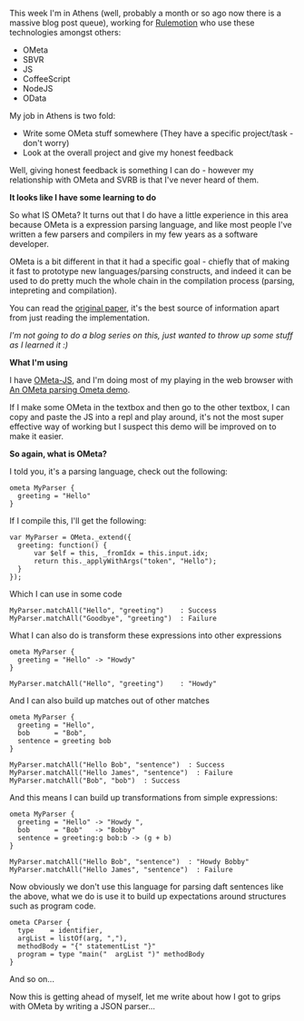 This week I'm in Athens (well, probably a month or so ago now there is a massive blog post queue), working for [Rulemotion](http://rulemotion.com/) who use these technologies amongst others:

- OMeta
- SBVR
- JS
- CoffeeScript
- NodeJS
- OData

My job in Athens is two fold:

- Write some OMeta stuff somewhere (They have a specific project/task - don't worry)
- Look at the overall project and give my honest feedback

Well, giving honest feedback is something I can do - however my relationship with OMeta and SVRB is that I've never heard of them.

**It looks like I have some learning to do**

So what IS OMeta? It turns out that I do have a little experience in this area because OMeta is a expression parsing language, and like most people I've written a few parsers and compilers in my few years as a software developer.

OMeta is a bit different in that it had a specific goal - chiefly that of making it fast to prototype new languages/parsing constructs, and indeed it can be used to do pretty much the whole chain in the compilation process (parsing, intepreting and compilation).

You can read the [original paper](http://www.vpri.org/pdf/tr2008003_experimenting.pdf), it's the best source of information apart from just reading the implementation.

*I'm not going to do a blog series on this, just wanted to throw up some stuff as I learned it :)*

**What I'm using**

I have [OMeta-JS](https://github.com/Page-/ometa-js), and I'm doing most of my playing in the web browser with [An OMeta parsing Ometa demo](https://github.com/Page-/ometa-js/tree/highlighting/examples/highlighting).

If I make some OMeta in the textbox and then go to the other textbox, I can copy and paste the JS into a repl and play around, it's not the most super effective way of working but I suspect this demo will be improved on to make it easier.

**So again, what is OMeta?**

I told you, it's a parsing language, check out the following:

    ometa MyParser {
      greeting = "Hello"
    }


If I compile this, I'll get the following:

    var MyParser = OMeta._extend({
      greeting: function() {
          var $elf = this, _fromIdx = this.input.idx;
          return this._applyWithArgs("token", "Hello");
      }
    });


Which I can use in some code

    MyParser.matchAll("Hello", "greeting")    : Success
    MyParser.matchAll("Goodbye", "greeting")  : Failure

What I can also do is transform these expressions into other expressions

    ometa MyParser {
      greeting = "Hello" -> "Howdy"
    }

    MyParser.matchAll("Hello", "greeting")    : "Howdy"

And I can also build up matches out of other matches

    ometa MyParser {
      greeting = "Hello",
      bob      = "Bob",
      sentence = greeting bob
    }

    MyParser.matchAll("Hello Bob", "sentence")  : Success
    MyParser.matchAll("Hello James", "sentence")  : Failure
    MyParser.matchAll("Bob", "bob")  : Success

And this means I can build up transformations from simple expressions:

    ometa MyParser {
      greeting = "Hello" -> "Howdy ",
      bob      = "Bob"   -> "Bobby"
      sentence = greeting:g bob:b -> (g + b)
    }

    MyParser.matchAll("Hello Bob", "sentence")  : "Howdy Bobby"
    MyParser.matchAll("Hello James", "sentence")  : Failure

Now obviously we don't use this language for parsing daft sentences like the above, what we do is use it to build up expectations around structures such as program code.

    ometa CParser {
      type    = identifier,
      argList = listOf(arg, ","),
      methodBody = "{" statementList "}"
      program = type "main("  argList ")" methodBody
    }

And so on...

Now this is getting ahead of myself, let me write about how I got to grips with OMeta by writing a JSON parser...

